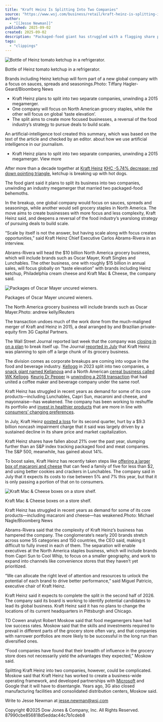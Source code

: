 ```yaml
---
title: "Kraft Heinz Is Splitting Into Two Companies"
source: "https://www.wsj.com/business/retail/kraft-heinz-is-splitting-into-two-companies-2b632fa7?mod=djem10point"
author:
  - "[[Jesse Newman]]"
published: 2025-09-02
created: 2025-09-02
description: "Packaged-food giant has struggled with a flagging share price and weakening demand for some core products"
tags:
  - "clippings"
---
```

![Bottle of Heinz tomato ketchup in a refrigerator.](https://images.wsj.net/im-70131058?width=540&size=1.499)

Bottle of Heinz tomato ketchup in a refrigerator.

Brands including Heinz ketchup will form part of a new global company with a focus on sauces, spreads and seasonings.Photo: Tiffany Hagler-Geard/Bloomberg News

- Kraft Heinz plans to split into two separate companies, unwinding a 2015 megamerger.
- One company will focus on North American grocery staples, while the other will focus on global ‘taste elevation’.
- The split aims to create more focused businesses, a reversal of the food industry’s strategy to pursue deals to build scale.

An artificial-intelligence tool created this summary, which was based on the text of the article and checked by an editor. about how we use artificial intelligence in our journalism.

- Kraft Heinz plans to split into two separate companies, unwinding a 2015 megamerger.
	View more

After more than a decade together at [Kraft Heinz](https://www.wsj.com/market-data/quotes/KHC) [KHC \-5.74% decrease; red down pointing triangle](https://www.wsj.com/market-data/quotes/KHC), ketchup is breaking up with hot dogs.

The food giant said it plans to split its business into two companies, unwinding an industry megamerger that married two packaged-food behemoths.

In the breakup, one global company would focus on sauces, spreads and seasonings, while another would sell grocery staples in North America. The move aims to create businesses with more focus and less complexity, Kraft Heinz said, and deepens a reversal of the food industry’s yearslong strategy of pursuing deals to build scale.

“Scale by itself is not the answer, but having scale along with focus creates opportunities,” said Kraft Heinz Chief Executive Carlos Abrams-Rivera in an interview.

Abrams-Rivera will head the $10 billion North America grocery business, which will include brands such as Oscar Mayer, Kraft Singles and Lunchables. The other business, one with roughly $15 billion in annual sales, will focus globally on “taste elevation” with brands including Heinz ketchup, Philadelphia cream cheese and Kraft Mac & Cheese, the company said.

![Packages of Oscar Mayer uncured wieners.](https://images.wsj.net/im-59228879?width=540&size=1.499)

Packages of Oscar Mayer uncured wieners.

The North America grocery business will include brands such as Oscar Mayer.Photo: andrew kelly/Reuters

The transaction undoes much of the work done from the much-maligned merger of Kraft and Heinz in 2015, a deal arranged by and Brazilian private-equity firm 3G Capital Partners.

The Wall Street Journal reported last week that the company was [closing in on a plan](https://www.wsj.com/business/kraft-heinz-break-up-deal-346ee8f5?mod=article_inline) to break itself up. The Journal [reported in July](https://www.wsj.com/business/deals/kraft-heinz-split-3e75294e?mod=article_inline) that Kraft Heinz was planning to spin off a large chunk of its grocery business.

The division comes as corporate breakups are coming into vogue in the food and beverage industry. [Kellogg](https://www.wsj.com/market-data/quotes/K) in 2023 split into two companies, a [snack giant named Kellanova](https://www.wsj.com/articles/kelloggs-snack-company-gets-new-latin-inspired-name-kellanova-eca55c7f?mod=article_inline) and a North American [cereal business called WK Kellogg](https://www.wsj.com/business/food-companies-maha-kellogg-987d3915?mod=article_inline). [Keurig Dr Pepper](https://www.wsj.com/market-data/quotes/KDP) is [unwinding a 2018 transaction](https://www.wsj.com/business/keurig-dr-pepper-near-18-billion-deal-for-jde-peets-33883fe4?mod=article_inline) that had united a coffee maker and beverage company under the same roof.

Kraft Heinz has struggled in recent years as demand for some of its core products—including Lunchables, Capri Sun, macaroni and cheese, and mayonnaise—has weakened. The company has been working to reshuffle its portfolio and [invest in healthier products](https://www.wsj.com/arts-culture/food-cooking/kraft-heinzs-ceo-is-a-health-nut-can-he-remake-a-processed-food-giant-6b072042?mod=article_inline) that are more in line with [consumers’ changing preferences](https://www.wsj.com/science/biology/healthier-sugar-fiber-enzyme-harvard-scientists-a8bb2dce?mod=article_inline).

In July, Kraft Heinz [posted a loss](https://www.wsj.com/business/earnings/kraft-heinz-swings-to-loss-on-impairment-charge-as-sales-fall-again-840a8ed2?mod=article_inline) for its second quarter, hurt by a $9.3 billion noncash impairment charge that it said was largely driven by a sustained decline in its share price and market capitalization.

Kraft Heinz shares have fallen about 21% over the past year, slumping further than an S&P index tracking packaged food and meat companies. The S&P 500, meanwhile, has gained about 14%.

To boost sales, Kraft Heinz has recently taken steps like [offering a larger box of macaroni and cheese](https://www.wsj.com/business/kraft-heinz-evaluating-strategic-transactions-berkshire-hathaway-steps-away-from-board-0cbadc13?mod=article_inline) that can feed a family of five for less than $2, and using better cookies and crackers in Lunchables. The company said in July that it expects its costs to rise between 5% and 7% this year, but that it is only passing a portion of that on to consumers.

![Kraft Mac & Cheese boxes on a store shelf.](https://images.wsj.net/im-06669145?width=540&size=1.499)

Kraft Mac & Cheese boxes on a store shelf.

Kraft Heinz has struggled in recent years as demand for some of its core products—including macaroni and cheese—has weakened.Photo: Michael Nagle/Bloomberg News

Abrams-Rivera said that the complexity of Kraft Heinz’s business has hampered the company. The conglomerate’s nearly 200 brands stretch across some 55 categories and 150 countries, the CEO said, making it difficult to fully invest in each of them. The separation will enable executives at the North America staples business, which will include brands from Capri Sun to Cool Whip, to focus on a smaller geography, and work to expand into channels like convenience stores that they haven’t yet prioritized.

“We can allocate the right level of attention and resources to unlock the potential of each brand to drive better performance,” said Miguel Patricio, executive chair of Kraft Heinz.

Kraft Heinz said it expects to complete the split in the second half of 2026. The company said its board is working to identify potential candidates to lead its global business. Kraft Heinz said it has no plans to change the locations of its current headquarters in Pittsburgh and Chicago.

TD Cowen analyst Robert Moskow said that food megamergers have had low success rates. Moskow said that the skills and investments required to prevail in different parts of the grocery store often vary, and that companies with narrower portfolios are more likely to be successful in the long run than diversified ones.

“Food companies have found that their breadth of influence in the grocery store does not necessarily yield the advantages they expected,” Moskow said.

Splitting Kraft Heinz into two companies, however, could be complicated. Moskow said that Kraft Heinz has worked to create a business-wide operating framework, and developed partnerships with [Microsoft](https://www.wsj.com/market-data/quotes/MSFT) and Google that it will have to disentangle. Years ago, 3G also closed manufacturing facilities and consolidated distribution centers, Moskow said.

Write to Jesse Newman at [jesse.newman@wsj.com](https://www.wsj.com/business/retail/)

Copyright ©2025 Dow Jones & Company, Inc. All Rights Reserved. 87990cbe856818d5eddac44c7b1cdeb8